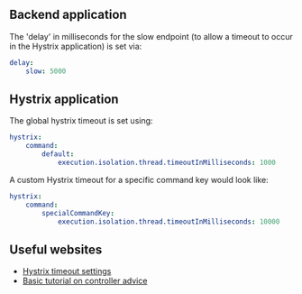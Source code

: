 
## Backend application

The 'delay' in milliseconds for the slow endpoint (to allow a timeout to occur in the Hystrix application) is set via:

```yaml
delay:
    slow: 5000
```

## Hystrix application

The global hystrix timeout is set using:

```yaml
hystrix:
    command:
        default:
            execution.isolation.thread.timeoutInMilliseconds: 1000
```

A custom Hystrix timeout for a specific command key would look like:

```yaml
hystrix:
    command:
        specialCommandKey:
            execution.isolation.thread.timeoutInMilliseconds: 10000
```

## Useful websites

- [Hystrix timeout settings](https://github.com/Netflix/Hystrix/wiki/Configuration#execution.isolation.thread.timeoutInMilliseconds)
- [Basic tutorial on controller advice](https://www.baeldung.com/exception-handling-for-rest-with-spring)
